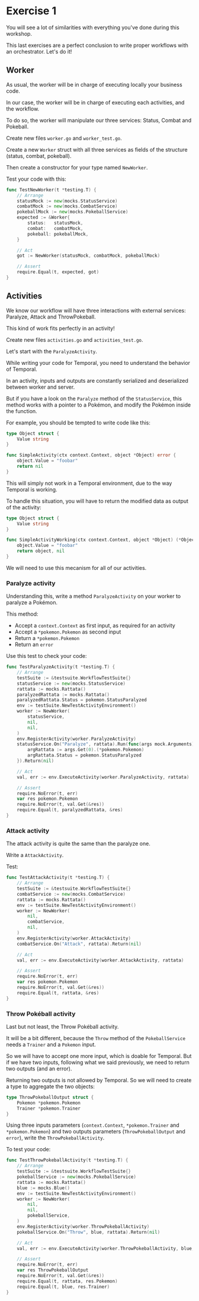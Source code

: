 # Exercise 1

You will see a lot of similarities with everything you've done during this workshop.

This last exercises are a perfect conclusion to write proper workflows with an orchestrator. Let's do it!

## Worker

As usual, the worker will be in charge of executing locally your business code.

In our case, the worker will be in charge of executing each activities, and the workflow.

To do so, the worker will manipulate our three services: Status, Combat and Pokeball.

Create new files `worker.go` and `worker_test.go`.

Create a new `Worker` struct with all three services as fields of the structure (status, combat, pokeball).

Then create a constructor for your type named `NewWorker`.

Test your code with this:

```go
func TestNewWorker(t *testing.T) {
	// Arrange
	statusMock := new(mocks.StatusService)
	combatMock := new(mocks.CombatService)
	pokeballMock := new(mocks.PokeballService)
	expected := &Worker{
		status:   statusMock,
		combat:   combatMock,
		pokeball: pokeballMock,
	}

	// Act
	got := NewWorker(statusMock, combatMock, pokeballMock)

	// Assert
	require.Equal(t, expected, got)
}
```

## Activities

We know our workflow will have three interactions with external services: Paralyze, Attack and ThrowPokeball.

This kind of work fits perfectly in an activity!

Create new files `activities.go` and `activities_test.go`.

Let's start with the `ParalyzeActivity`.

While writing your code for Temporal, you need to understand the behavior of Temporal.

In an activity, inputs and outputs are constantly serialized and deserialized between worker and server.

But if you have a look on the `Paralyze` method of the `StatusService`, this method works with a pointer to a Pokémon, and modify the Pokémon inside the function.

For example, you should be tempted to write code like this:

```go
type Object struct {
	Value string
}

func SimpleActivity(ctx context.Context, object *Object) error {
	object.Value = "foobar"
	return nil
}
```

This will simply not work in a Temporal environment, due to the way Temporal is working.

To handle this situation, you will have to return the modified data as output of the activity:

```go
type Object struct {
	Value string
}

func SimpleActivityWorking(ctx context.Context, object *Object) (*Object, error) {
	object.Value = "foobar"
	return object, nil
}
```

We will need to use this mecanism for all of our activities.

### Paralyze activity

Understanding this, write a method `ParalyzeActivity` on your worker to paralyze a Pokémon.

This method:
- Accept a `context.Context` as first input, as required for an activity
- Accept a `*pokemon.Pokemon` as second input
- Return a `*pokemon.Pokemon`
- Return an `error`

Use this test to check your code:

```go
func TestParalyzeActivity(t *testing.T) {
	// Arrange
	testSuite := &testsuite.WorkflowTestSuite{}
	statusService := new(mocks.StatusService)
	rattata := mocks.Rattata()
	paralyzedRattata := mocks.Rattata()
	paralyzedRattata.Status = pokemon.StatusParalyzed
	env := testSuite.NewTestActivityEnvironment()
	worker := NewWorker(
		statusService,
		nil,
		nil,
	)
	env.RegisterActivity(worker.ParalyzeActivity)
	statusService.On("Paralyze", rattata).Run(func(args mock.Arguments) {
		argRattata := args.Get(0).(*pokemon.Pokemon)
		argRattata.Status = pokemon.StatusParalyzed
	}).Return(nil)

	// Act
	val, err := env.ExecuteActivity(worker.ParalyzeActivity, rattata)

	// Assert
	require.NoError(t, err)
	var res pokemon.Pokemon
	require.NoError(t, val.Get(&res))
	require.Equal(t, paralyzedRattata, &res)
}
```

### Attack activity

The attack activity is quite the same than the paralyze one.

Write a `AttackActivity`.

Test:

```go
func TestAttackActivity(t *testing.T) {
	// Arrange
	testSuite := &testsuite.WorkflowTestSuite{}
	combatService := new(mocks.CombatService)
	rattata := mocks.Rattata()
	env := testSuite.NewTestActivityEnvironment()
	worker := NewWorker(
		nil,
		combatService,
		nil,
	)
	env.RegisterActivity(worker.AttackActivity)
	combatService.On("Attack", rattata).Return(nil)

	// Act
	val, err := env.ExecuteActivity(worker.AttackActivity, rattata)

	// Assert
	require.NoError(t, err)
	var res pokemon.Pokemon
	require.NoError(t, val.Get(&res))
	require.Equal(t, rattata, &res)
}
```

### Throw Pokéball activity

Last but not least, the Throw Pokéball activity.

It will be a bit different, because the `Throw` method of the `PokeballService` needs a `Trainer` and a `Pokemon` input.

So we will have to accept one more input, which is doable for Temporal.
But if we have two inputs, following what we said previously, we need to return two outputs (and an error).

Returning two outputs is not allowed by Temporal. So we will need to create a type to aggregate the two objects:

```go
type ThrowPokeballOutput struct {
	Pokemon *pokemon.Pokemon
	Trainer *pokemon.Trainer
}
```

Using three inputs parameters (`context.Context`, `*pokemon.Trainer` and `*pokemon.Pokemon`) and two outputs parameters (`ThrowPokeballOutput` and `error`), write the `ThrowPokeballActivity`.

To test your code:

```go
func TestThrowPokeballActivity(t *testing.T) {
	// Arrange
	testSuite := &testsuite.WorkflowTestSuite{}
	pokeballService := new(mocks.PokeballService)
	rattata := mocks.Rattata()
	blue := mocks.Blue()
	env := testSuite.NewTestActivityEnvironment()
	worker := NewWorker(
		nil,
		nil,
		pokeballService,
	)
	env.RegisterActivity(worker.ThrowPokeballActivity)
	pokeballService.On("Throw", blue, rattata).Return(nil)

	// Act
	val, err := env.ExecuteActivity(worker.ThrowPokeballActivity, blue, rattata)

	// Assert
	require.NoError(t, err)
	var res ThrowPokeballOutput
	require.NoError(t, val.Get(&res))
	require.Equal(t, rattata, res.Pokemon)
	require.Equal(t, blue, res.Trainer)
}
```